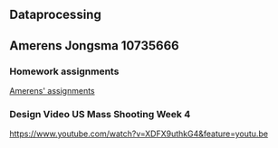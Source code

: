 ## Dataprocessing
## Amerens Jongsma 10735666
### Homework assignments
[Amerens' assignments](https://Amerens8.github.io/Dataprocessing)


### Design Video US Mass Shooting Week 4
https://www.youtube.com/watch?v=XDFX9uthkG4&feature=youtu.be
